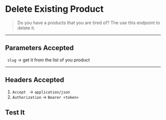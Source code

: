 # Delete Existing Product

> Do you have a products that you are tired of? The use this endpoint to delete it.

----


## Parameters Accepted

` slug` -> get it from the list of you product

---
## Headers Accepted

1. `Accept ` -> `application/json`
2. `Authorization` -> `Bearer <token>`

## Test It

<larecipe-swagger endpoint="/api/products/delete/some-slug" default-method='delete'></larecipe-swagger>